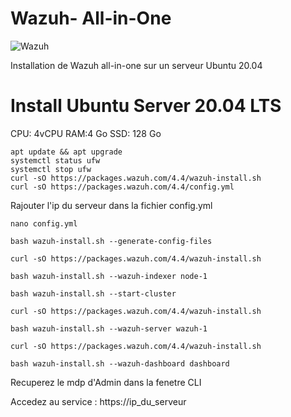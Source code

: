# Wazuh- All-in-One

![Wazuh](https://wazuh.com/uploads/2022/06/Home.png)

Installation de Wazuh all-in-one sur un serveur Ubuntu 20.04

# Install Ubuntu Server 20.04 LTS 

CPU: 4vCPU
RAM:4 Go
SSD: 128 Go

    apt update && apt upgrade
    systemctl status ufw
    systemctl stop ufw
    curl -sO https://packages.wazuh.com/4.4/wazuh-install.sh
    curl -sO https://packages.wazuh.com/4.4/config.yml

Rajouter l'ip du serveur dans la fichier config.yml

    nano config.yml
  
    bash wazuh-install.sh --generate-config-files
    
    curl -sO https://packages.wazuh.com/4.4/wazuh-install.sh
    
    bash wazuh-install.sh --wazuh-indexer node-1
    
    bash wazuh-install.sh --start-cluster
    
    curl -sO https://packages.wazuh.com/4.4/wazuh-install.sh
    
    bash wazuh-install.sh --wazuh-server wazuh-1
    
    curl -sO https://packages.wazuh.com/4.4/wazuh-install.sh
    
    bash wazuh-install.sh --wazuh-dashboard dashboard

Recuperez le mdp d'Admin dans la fenetre CLI    

Accedez au service : https://ip_du_serveur

  
